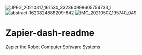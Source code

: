 ![JPEG_20210317_161530_332360998605754733_1](https://user-images.githubusercontent.com/83507592/118281877-b1bfce00-b49b-11eb-88e5-d8b9c9811323.jpg)
![abstract-1620824888209-642](https://user-images.githubusercontent.com/83507592/118281912-b84e4580-b49b-11eb-81c2-1444a86d7fa4.jpg)
![IMG_20210507_195740_049](https://user-images.githubusercontent.com/83507592/118281945-c0a68080-b49b-11eb-8f79-049a97ba0b21.jpg)
# Zapier-dash-readme
Zapier the Robot Computer Software Systems

